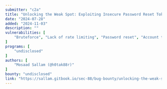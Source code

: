 ```yaml
---
submitter: "c2a"
title: "Unlocking the Weak Spot: Exploiting Insecure Password Reset Tokens"
date: "2024-07-28"
added: "2024-11-03"
description: ""
vulnerabilities: [
    "Bruteforce", "Lack of rate limiting", "Password reset", "Account takeover"
]
programs: [
    "undisclosed"
]
authors: [
    "Mosaad Sallam (@h0tak88r)"
]
bounty: "undisclosed"
link: "https://sallam.gitbook.io/sec-88/bug-bounty/unlocking-the-weak-spot-exploiting-insecure-password-reset-tokens"
---
```




